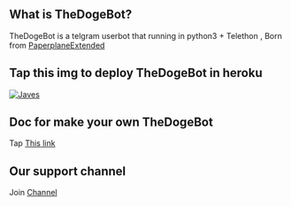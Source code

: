 
## What is TheDogeBot?
TheDogeBot is a telgram userbot that running in python3 + Telethon ,  Born from <a href="https://github.com/AvinashReddy3108/PaperplaneExtended">PaperplaneExtended</a> 


## Tap this img to deploy TheDogeBot in heroku
<a href="https://dashboard.heroku.com/new?button-url=https%3A%2F%2Fgithub.com%2FTheDogeBot%2FTheDogeBot&template=https%3A%2F%2Fgithub.com%2FTheDogeBot%2FTheDogeBot"> <img src="https://www.herokucdn.com/deploy/button.svg" alt="Javes" /></a></p>


## Doc for make your own TheDogeBot
Tap <a href="https://t.me/team_illuminate">This link</a> 



## Our support channel
Join <a href="https://t.me/team_illuminate">Channel







